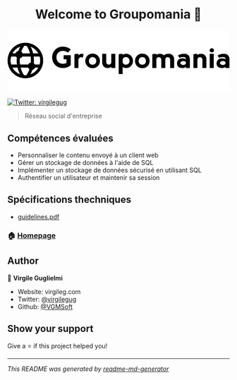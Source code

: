 <h1 align="center">Welcome to Groupomania 👋</h1>

<img alt="Logo: groupomania" src="logos/icon-left-font-monochrome-black%20slim.png" />
<p>
  <a href="https://twitter.com/virgilegug" target="_blank">
    <img alt="Twitter: virgilegug" src="https://img.shields.io/twitter/follow/virgilegug.svg?style=social" />
  </a>
</p>

> Réseau social d'entreprise

## Compétences évaluées
* Personnaliser le contenu envoyé à un client web
* Gérer un stockage de données à l'aide de SQL
* Implémenter un stockage de données sécurisé en utilisant SQL
* Authentifier un utilisateur et maintenir sa session

## Spécifications thechniques
* <a href="./docs/Groupomania_Specs_FR_DWJ_VF.pdf" target="_blank">guidelines.pdf</a>

### 🏠 [Homepage](https://github.com/VGMSoft/VirgileGuglielmi_7_26062021)

## Author

👤 **Virgile Guglielmi**

* Website: virgileg.com
* Twitter: [@virgilegug](https://twitter.com/virgilegug)
* Github: [@VGMSoft](https://github.com/VGMSoft)

## Show your support

Give a ⭐️ if this project helped you!

***
_This README was generated️ by [readme-md-generator](https://github.com/kefranabg/readme-md-generator)_